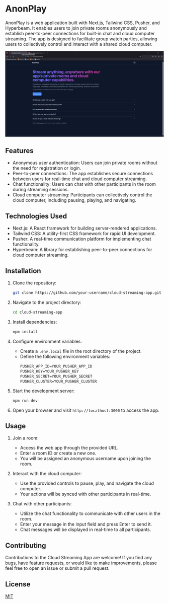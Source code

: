 # AnonPlay

AnonPlay is a web application built with Next.js, Tailwind CSS, Pusher, and Hyperbeam. It enables users to join private rooms anonymously and establish peer-to-peer connections for built-in chat and cloud computer streaming. The app is designed to facilitate group watch parties, allowing users to collectively control and interact with a shared cloud computer.

[![Screen Recording](./public/AnonPlay_thumbnail.png)](https://youtu.be/EV-pCsuu4W0)

## Features

- Anonymous user authentication: Users can join private rooms without the need for registration or login.
- Peer-to-peer connections: The app establishes secure connections between users for real-time chat and cloud computer streaming.
- Chat functionality: Users can chat with other participants in the room during streaming sessions.
- Cloud computer streaming: Participants can collectively control the cloud computer, including pausing, playing, and navigating.

## Technologies Used

- Next.js: A React framework for building server-rendered applications.
- Tailwind CSS: A utility-first CSS framework for rapid UI development.
- Pusher: A real-time communication platform for implementing chat functionality.
- Hyperbeam: A library for establishing peer-to-peer connections for cloud computer streaming.

## Installation

1. Clone the repository:

   ```bash
   git clone https://github.com/your-username/cloud-streaming-app.git
   ```

2. Navigate to the project directory:

   ```bash
   cd cloud-streaming-app
   ```

3. Install dependencies:

   ```bash
   npm install
   ```

4. Configure environment variables:
   - Create a `.env.local` file in the root directory of the project.
   - Define the following environment variables:
     ```
     PUSHER_APP_ID=YOUR_PUSHER_APP_ID
     PUSHER_KEY=YOUR_PUSHER_KEY
     PUSHER_SECRET=YOUR_PUSHER_SECRET
     PUSHER_CLUSTER=YOUR_PUSHER_CLUSTER
     ```

5. Start the development server:

   ```bash
   npm run dev
   ```

6. Open your browser and visit `http://localhost:3000` to access the app.

## Usage

1. Join a room:
   - Access the web app through the provided URL.
   - Enter a room ID or create a new one.
   - You will be assigned an anonymous username upon joining the room.

2. Interact with the cloud computer:
   - Use the provided controls to pause, play, and navigate the cloud computer.
   - Your actions will be synced with other participants in real-time.

3. Chat with other participants:
   - Utilize the chat functionality to communicate with other users in the room.
   - Enter your message in the input field and press Enter to send it.
   - Chat messages will be displayed in real-time to all participants.

## Contributing

Contributions to the Cloud Streaming App are welcome! If you find any bugs, have feature requests, or would like to make improvements, please feel free to open an issue or submit a pull request.

## License

[MIT](LICENSE)

